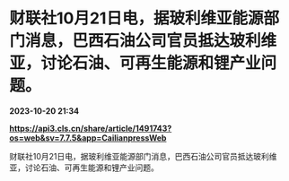 # 财联社10月21日电，据玻利维亚能源部门消息，巴西石油公司官员抵达玻利维亚，讨论石油、可再生能源和锂产业问题。

**2023-10-20 21:34**

**https://api3.cls.cn/share/article/1491743?os=web&sv=7.7.5&app=CailianpressWeb**

财联社10月21日电，据玻利维亚能源部门消息，巴西石油公司官员抵达玻利维亚，讨论石油、可再生能源和锂产业问题。